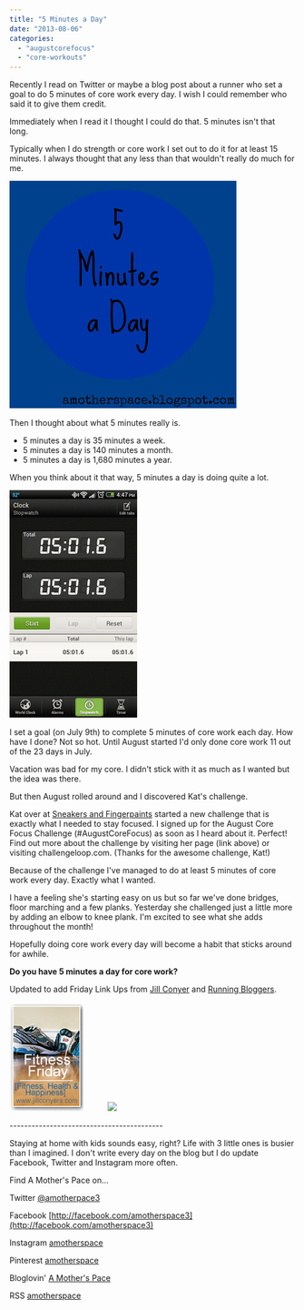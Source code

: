 ```yaml
---
title: "5 Minutes a Day"
date: "2013-08-06"
categories: 
  - "augustcorefocus"
  - "core-workouts"
---
```


Recently I read on Twitter or maybe a blog post about a runner who set a goal to do 5 minutes of core work every day. I wish I could remember who said it to give them credit.   

  

Immediately when I read it I thought I could do that. 5 minutes isn't that long. 

  

Typically when I do strength or core work I set out to do it for at least 15 minutes. I always thought that any less than that wouldn't really do much for me. 

  
  

[![5 Minutes a Day | A Mother's Pace](images/5minutesaday.jpg "5 Minutes a Day | A Mother's Pace")](http://amotherspace.net/wp-content/uploads/2013/08/5minutesaday1.jpg)

  

Then I thought about what 5 minutes really is. 

- 5 minutes a day is 35 minutes a week.
- 5 minutes a day is 140 minutes a month.
- 5 minutes a day is 1,680 minutes a year.

When you think about it that way, 5 minutes a day is doing quite a lot.  
  
  

[![5 Minutes a Day | A Mother's Pace](images/Screenshot_2013-08-05-16-47-44.png "5 Minutes a Day | A Mother's Pace")](http://amotherspace.net/wp-content/uploads/2013/08/Screenshot_2013-08-05-16-47-441.png)

  
I set a goal (on July 9th) to complete 5 minutes of core work each day. How have I done? Not so hot. Until August started I'd only done core work 11 out of the 23 days in July.  
  
Vacation was bad for my core. I didn't stick with it as much as I wanted but the idea was there.  
  
But then August rolled around and I discovered Kat's challenge.  
  
Kat over at [Sneakers and Fingerpaints](http://bit.ly/1bTbL3N) started a new challenge that is exactly what I needed to stay focused. I signed up for the August Core Focus Challenge (#AugustCoreFocus) as soon as I heard about it. Perfect! Find out more about the challenge by visiting her page (link above) or visiting challengeloop.com. (Thanks for the awesome challenge, Kat!)  
  
Because of the challenge I've managed to do at least 5 minutes of core work every day. Exactly what I wanted.   
  
I have a feeling she's starting easy on us but so far we've done bridges, floor marching and a few planks. Yesterday she challenged just a little more by adding an elbow to knee plank. I'm excited to see what she adds throughout the month!  
  
Hopefully doing core work every day will become a habit that sticks around for awhile.

  

**Do you have 5 minutes a day for core work?**

  
  
Updated to add Friday Link Ups from [Jill Conyer](http://jillconyers.com/fitness-friday-2/) and [Running Bloggers](http://runningbloggers.com/fitness-friday-linkup-4-2/).   
  
![](images/FitnessFridayRev3.jpg)           ![](http://i1.wp.com/i174.photobucket.com/albums/w109/carol23704/FFL.jpg?w=640)  

\------------------------------------------

  

Staying at home with kids sounds easy, right? Life with 3 little ones is busier than I imagined. I don't write every day on the blog but I do update Facebook, Twitter and Instagram more often.   
  
Find A Mother's Pace on...  
  
Twitter [@amotherpace3](https://twitter.com/amotherspace3)  
  
Facebook [http://facebook.com/amotherspace3](http://facebook.com/amotherspace3)   
  
Instagram [amotherspace](http://instagram.com/amotherspace)  
  
Pinterest [amotherspace](http://pinterest.com/amotherspace/)  
  
Bloglovin' [A Mother's Pace](http://www.bloglovin.com/en/blog/6680087)  
  
RSS [amotherspace](http://feeds.feedburner.com/amotherspace)
